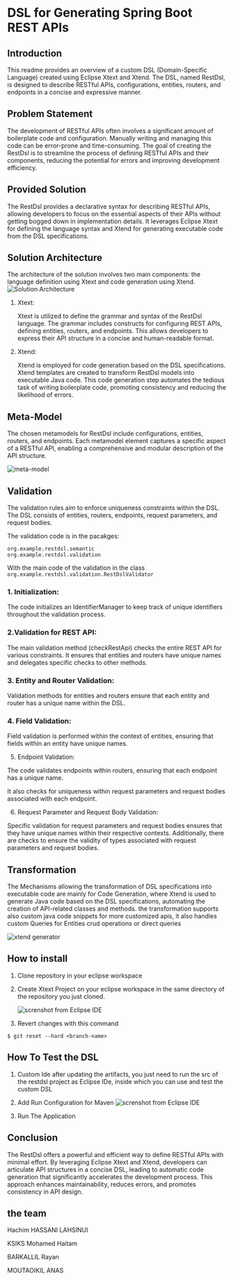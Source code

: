 # DSL for Generating Spring Boot REST APIs

## Introduction
This readme provides an overview of a custom DSL (Domain-Specific Language) created using Eclipse Xtext and Xtend. The DSL, named RestDsl, is designed to describe RESTful APIs, configurations, entities, routers, and endpoints in a concise and expressive manner.

## Problem Statement

The development of RESTful APIs often involves a significant amount of boilerplate code and configuration. Manually writing and managing this code can be error-prone and time-consuming. The goal of creating the RestDsl is to streamline the process of defining RESTful APIs and their components, reducing the potential for errors and improving development efficiency.

## Provided Solution
The RestDsl provides a declarative syntax for describing RESTful APIs, allowing developers to focus on the essential aspects of their APIs without getting bogged down in implementation details. It leverages Eclipse Xtext for defining the language syntax and Xtend for generating executable code from the DSL specifications.


## Solution Architecture
The architecture of the solution involves two main components: the language definition using Xtext and code generation using Xtend.
     ![Solution Architecture](./screenshots/archi.png)


1. Xtext:
   
    Xtext is utilized to define the grammar and syntax of the RestDsl language. The grammar includes constructs for configuring REST APIs, defining entities, routers, and endpoints. This allows developers to express their API structure in a concise and human-readable format.

2. Xtend:
   
    Xtend is employed for code generation based on the DSL specifications. Xtend templates are created to transform RestDsl models into executable Java code. This code generation step automates the tedious task of writing boilerplate code, promoting consistency and reducing the likelihood of errors.

## Meta-Model

The chosen metamodels for RestDsl include configurations, entities, routers, and endpoints. Each metamodel element captures a specific aspect of a RESTful API, enabling a comprehensive and modular description of the API structure.

![meta-model](./screenshots/diaagr.png)


## Validation

The validation rules aim to enforce uniqueness constraints within the DSL. The DSL consists of entities, routers, endpoints, request parameters, and request bodies.

The validation code is in the pacakges:

```
org.example.restdsl.semantic
org.example.restdsl.validation
```

With the main code of the validation in the class ```org.example.restdsl.validation.RestDslValidator```

### 1. Initialization:

The code initializes an IdentifierManager to keep track of unique identifiers throughout the validation process.

### 2.Validation for REST API:

The main validation method (checkRestApi) checks the entire REST API for various constraints.
It ensures that entities and routers have unique names and delegates specific checks to other methods.

### 3. Entity and Router Validation:

Validation methods for entities and routers ensure that each entity and router has a unique name within the DSL.

### 4. Field Validation:

Field validation is performed within the context of entities, ensuring that fields within an entity have unique names.

5. Endpoint Validation:

The code validates endpoints within routers, ensuring that each endpoint has a unique name.

It also checks for uniqueness within request parameters and request bodies associated with each endpoint.

6. Request Parameter and Request Body Validation:

Specific validation for request parameters and request bodies ensures that they have unique names within their respective contexts.
Additionally, there are checks to ensure the validity of types associated with request parameters and request bodies.

## Transformation

The Mechanisms allowing  the transformation of DSL specifications into executable code are mainly for Code Generation, where Xtend is used to generate Java code based on the DSL specifications, automating the creation of API-related classes and methods.
the transformation supports also custom java code snippets for more customized apis, it also handles custom Queries for Entities crud operations or direct queries


![xtend generator](./screenshots/Xtendd.png)


## How to install

1. Clone repository in your eclipse workspace

2. Create  Xtext Project on your eclipse workspace in the same directory of the repository you just cloned.

    ![screnshot from Eclipse IDE](./screenshots/create_project.png?raw=true)

3. Revert changes with this command
```
$ git reset --hard <branch-name>
```
## How To Test the DSL
1. Custom Ide
    after updating the artifacts, you just need to run the src of the restdsl project as Eclipse IDe, inside which you can use and test the custom DSL

2. Add Run Configuration for Maven
    ![screnshot from Eclipse IDE](./screenshots/runconfig.png?raw=true)

3. Run The Application

## Conclusion
The RestDsl offers a powerful and efficient way to define RESTful APIs with minimal effort. By leveraging Eclipse Xtext and Xtend, developers can articulate API structures in a concise DSL, leading to automatic code generation that significantly accelerates the development process. This approach enhances maintainability, reduces errors, and promotes consistency in API design.

## the team
Hachim HASSANI LAHSINUI

KSIKS Mohamed Haitam

BARKALLIL Rayan

MOUTAOIKIL ANAS